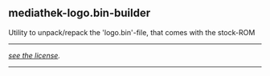 ## mediathek-logo.bin-builder

<p>Utility to unpack/repack the 'logo.bin'-file, that comes with the stock-ROM</p>

---

<em> [see the license](/LICENSE). </em>

---
